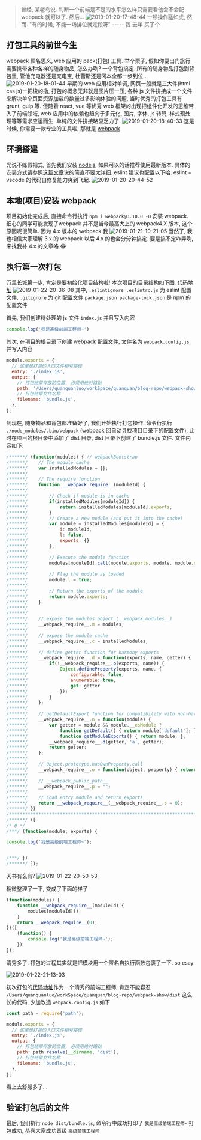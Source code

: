 > 曾经, 某老鸟说. 判断一个前端是不是的水平怎么样只需要看他会不会配 webpack 就可以了. 然后...
![2019-01-20-17-48-44](http://img.blog.niubishanshan.top/2019-01-20-17-48-44.png)
> 一顿操作猛如虎, 然而. "有的时候, 不能一场排位就定段呀" ----- 我  去年   买了个

## 打包工具的前世今生

webpack 顾名思义, web 应用的 pack(打包) 工具. 举个栗子, 假如你要出门旅行需要携带各种各样的随身物品, 怎么办咧? 一个背包搞定. 所有的随身物品打包到背包里, 管他充电器还是充电宝, 杜蕾斯还是冈本全都一步到位...
![2019-01-20-18-01-44](http://img.blog.niubishanshan.top/2019-01-20-18-01-44.png)
早期的 web 应用相对单调, 网页一般就是三大件(html css js)一把梭的撸, 打包的概念无非就是图片压一压, 各种 js 文件拼接成一个文件来解决单个页面资源加载的数量过多影响体验的问题, 当时优秀的打包工具有 grunt, gulp 等. 但随着 react, vue 等优秀 web 框架的出现把组件化开发的思维带入了前端领域, web 应用中的依赖也趋向于多元化, 图片, 字体, js 转码, 样式预处理等等需求应运而生. 单纯的文件拼接略显乏力了.
![2019-01-20-18-40-33](http://img.blog.niubishanshan.top/2019-01-20-18-40-33.png)
这是时候, 你需要一款专业的工具啦, 那就是 [webpack](https://webpack.js.org/)

## 环境搭建

光说不练假把式, 首先我们安装 [nodejs](https://nodejs.org/en/), 如果可以的话推荐使用最新版本. 具体的安装方式请参照[这篇文章](https://juejin.im/post/5bfd43986fb9a049ed308f1a)说的简直不要太详细. eslint 建议也配置以下哈. eslint + vscode 的代码自修复能力爽到飞起.
![2019-01-20-20-44-52](http://img.blog.niubishanshan.top/2019-01-20-20-44-52.png)

## 本地(项目)安装 webpack

项目初始化完成后, 直接命令行执行 `npm i webpack@3.10.0 -D` 安装 webpack. 细心的同学可能发现了webpack 并不是当今最高大上的 webpack4.X 版本, 这个原因呢很简单. 因为 4.x 版本的 webpack 我
![2019-01-21-10-21-05](http://img.blog.niubishanshan.top/2019-01-21-10-21-05.png)
当然了, 我也相信大家理解 3.x 的 webpack 以后 4.x 的也会分分钟搞定. 要是搞不定咋弄咧, 来找我补 4.x 的文章咯 😂

## 执行第一次打包

万里长城第一步, 肯定是要初始化项目结构啦! 本次项目的目录结构如下图. [代码地址](https://github.com/luoquanquan/webpack-show/commit/efd7c6eed19936202fcb385a00bd46e52bcb4d7c)
![2019-01-22-20-36-08](http://img.blog.niubishanshan.top/2019-01-22-20-36-08.png)
其中, `.eslintignore .eslintrc.js` 为 eslint 配置文件, `.gitignore` 为 git 配置文件 `package.json package-lock.json` 是 npm 的配置文件

首先, 我们创建待处理的 js 文件 `index.js` 并且写入内容

```js
console.log('我是高级前端工程师~')
```

其次, 在项目的根目录下创建 webpack 配置文件, 文件名为 `webpack.config.js` 并写入内容

```js
module.exports = {
  // 这里是打包的入口文件相对路径
  entry: './index.js',
  output: {
    // 打包结果存放的位置, 必须用绝对路劲
    path: '/Users/quanquanluo/workSpace/quanquan/blog-repo/webpack-show/dist',
    // 打包结果文件名称
    filename: 'bundle.js',
  },
};
```

到现在, 随身物品和背包都准备好了, 我们开始执行打包操作. 命令行执行 `./node_modules/.bin/webpack` (webpack 回自动寻找项目目录下的配置文件), 此时在项目的根目录中添加了 dist 目录, dist 目录下创建了 bundle.js 文件. 文件内容如下:

```js
/******/ (function(modules) { // webpackBootstrap
/******/ 	// The module cache
/******/ 	var installedModules = {};
/******/
/******/ 	// The require function
/******/ 	function __webpack_require__(moduleId) {
/******/
/******/ 		// Check if module is in cache
/******/ 		if(installedModules[moduleId]) {
/******/ 			return installedModules[moduleId].exports;
/******/ 		}
/******/ 		// Create a new module (and put it into the cache)
/******/ 		var module = installedModules[moduleId] = {
/******/ 			i: moduleId,
/******/ 			l: false,
/******/ 			exports: {}
/******/ 		};
/******/
/******/ 		// Execute the module function
/******/ 		modules[moduleId].call(module.exports, module, module.exports, __webpack_require__);
/******/
/******/ 		// Flag the module as loaded
/******/ 		module.l = true;
/******/
/******/ 		// Return the exports of the module
/******/ 		return module.exports;
/******/ 	}
/******/
/******/
/******/ 	// expose the modules object (__webpack_modules__)
/******/ 	__webpack_require__.m = modules;
/******/
/******/ 	// expose the module cache
/******/ 	__webpack_require__.c = installedModules;
/******/
/******/ 	// define getter function for harmony exports
/******/ 	__webpack_require__.d = function(exports, name, getter) {
/******/ 		if(!__webpack_require__.o(exports, name)) {
/******/ 			Object.defineProperty(exports, name, {
/******/ 				configurable: false,
/******/ 				enumerable: true,
/******/ 				get: getter
/******/ 			});
/******/ 		}
/******/ 	};
/******/
/******/ 	// getDefaultExport function for compatibility with non-harmony modules
/******/ 	__webpack_require__.n = function(module) {
/******/ 		var getter = module && module.__esModule ?
/******/ 			function getDefault() { return module['default']; } :
/******/ 			function getModuleExports() { return module; };
/******/ 		__webpack_require__.d(getter, 'a', getter);
/******/ 		return getter;
/******/ 	};
/******/
/******/ 	// Object.prototype.hasOwnProperty.call
/******/ 	__webpack_require__.o = function(object, property) { return Object.prototype.hasOwnProperty.call(object, property); };
/******/
/******/ 	// __webpack_public_path__
/******/ 	__webpack_require__.p = "";
/******/
/******/ 	// Load entry module and return exports
/******/ 	return __webpack_require__(__webpack_require__.s = 0);
/******/ })
/************************************************************************/
/******/ ([
/* 0 */
/***/ (function(module, exports) {

console.log('我是高级前端工程师~');


/***/ })
/******/ ]);
```

天书有么有?
![2019-01-22-20-50-53](http://img.blog.niubishanshan.top/2019-01-22-20-50-53.png)

稍微整理了一下, 变成了下面的样子

```js
(function(modules) {
 	function __webpack_require__(moduleId) {
 		modules[moduleId]();
 	}
 	return __webpack_require__(0);
})([
    (function() {
        console.log('我是高级前端工程师~');
    })
]);
```

清秀多了. 打包的过程其实就是把模块用一个匿名自执行函数包裹了一下. so esay

![2019-01-22-21-13-03](http://img.blog.niubishanshan.top/2019-01-22-21-13-03.png)

初次打包的[代码地址](https://github.com/luoquanquan/webpack-show/commit/a5bc1a3790a5ea314ec73068db82ab3fe6a6d6aa)作为一个清秀的前端工程师, 肯定不能容忍 `/Users/quanquanluo/workSpace/quanquan/blog-repo/webpack-show/dist` 这么长的代码, 少加改造 `webpack.config.js` 如下

```js
const path = require('path');

module.exports = {
  // 这里是打包的入口文件相对路径
  entry: './index.js',
  output: {
    // 打包结果存放的位置, 必须用绝对路劲
    path: path.resolve(__dirname, 'dist'),
    // 打包结果文件名称
    filename: 'bundle.js',
  },
};
```

看上去舒服多了...

## 验证打包后的文件

最后, 我们执行 `node dist/bundle.js`, 命令行中成功打印了 `我是高级前端工程师~` 打包成功, 恭喜大家成功晋级 `高级前端工程师`









